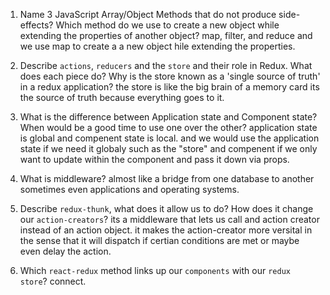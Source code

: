 1.  Name 3 JavaScript Array/Object Methods that do not produce side-effects? Which method do we use to create a new object        while extending the properties of another object?
    map, filter, and reduce and we use map to create a a new object hile extending the properties.

2.  Describe `actions`, `reducers` and the `store` and their role in Redux. What does each piece do? Why is the store known       as a 'single source of truth' in a redux application?
    the store is like the big brain of a memory card its the source of truth because everything goes to it. 

3.  What is the difference between Application state and Component state? When would be a good time to use one over the other?
    application state is global and compenent state is local. and we would use the application state if we need it globaly such as the "store" and compenent if we only want to update within the component and pass it down via props.

4.  What is middleware? 
    almost like a bridge from one database to another sometimes even applications and operating systems.

5.  Describe `redux-thunk`, what does it allow us to do? How does it change our `action-creators`?
    its a middleware that lets us call and action creator instead of an action object. it makes the 
    action-creator more versital in the sense that it will dispatch if certian conditions are met or 
    maybe even delay the action.

6.  Which `react-redux` method links up our `components` with our `redux store`?
    connect.
